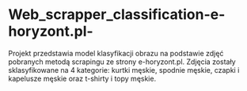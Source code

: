 # Web_scrapper_classification-e-horyzont.pl-

Projekt przedstawia model  klasyfikacji obrazu na podstawie zdjęć pobranych metodą scrapingu ze strony e-horyzont.pl. Zdjęcia zostały sklasyfikowane na 4 kategorie: kurtki męskie, spodnie męskie, czapki i kapelusze męskie oraz t-shirty i topy męskie.
